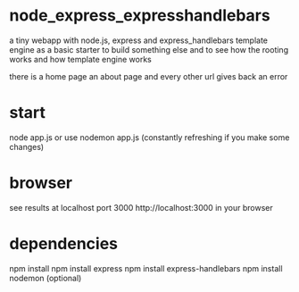 # node_express_expresshandlebars
a tiny webapp with node.js, express and express_handlebars template engine as a basic starter to build something else and to see how the rooting works and how template engine works

there is a home page an about page and every other url gives back an error

# start 
node app.js or use nodemon app.js (constantly refreshing if you make some changes)

# browser
see results at localhost port 3000 http://localhost:3000 in your browser

# dependencies
npm install
npm install express
npm install express-handlebars
npm install nodemon (optional)
